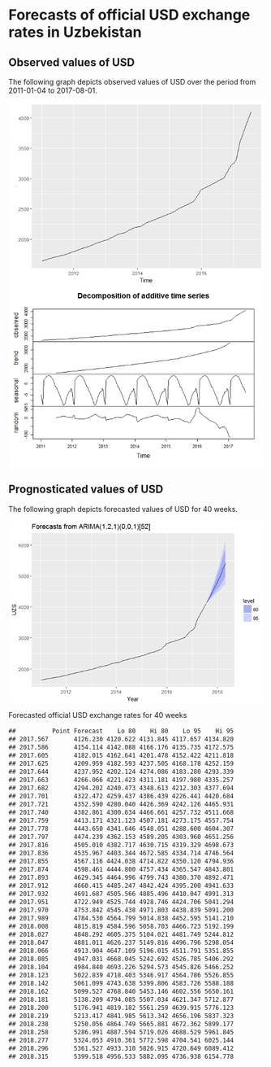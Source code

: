 Forecasts of official USD exchange rates in Uzbekistan
================

Observed values of USD
----------------------

The following graph depicts observed values of USD over the period from 2011-01-04 to 2017-08-01.

<img src="cbu_files/figure-markdown_github-ascii_identifiers/unnamed-chunk-1-1.png" style="display: block; margin: auto;" /><img src="cbu_files/figure-markdown_github-ascii_identifiers/unnamed-chunk-1-2.png" style="display: block; margin: auto;" />

Prognosticated values of USD
----------------------------

The following graph depicts forecasted values of USD for 40 weeks.

<img src="cbu_files/figure-markdown_github-ascii_identifiers/unnamed-chunk-2-1.png" style="display: block; margin: auto;" />

Forecasted official USD exchange rates for 40 weeks

    ##          Point Forecast    Lo 80    Hi 80    Lo 95    Hi 95
    ## 2017.567       4126.230 4120.622 4131.845 4117.657 4134.820
    ## 2017.586       4154.114 4142.088 4166.176 4135.735 4172.575
    ## 2017.605       4182.015 4162.641 4201.478 4152.422 4211.818
    ## 2017.625       4209.959 4182.593 4237.505 4168.178 4252.159
    ## 2017.644       4237.952 4202.124 4274.086 4183.280 4293.339
    ## 2017.663       4266.066 4221.423 4311.181 4197.980 4335.257
    ## 2017.682       4294.202 4240.473 4348.613 4212.303 4377.694
    ## 2017.701       4322.472 4259.437 4386.439 4226.441 4420.684
    ## 2017.721       4352.590 4280.040 4426.369 4242.126 4465.931
    ## 2017.740       4382.861 4300.634 4466.661 4257.732 4511.668
    ## 2017.759       4413.171 4321.123 4507.181 4273.175 4557.754
    ## 2017.778       4443.650 4341.646 4548.051 4288.600 4604.307
    ## 2017.797       4474.239 4362.153 4589.205 4303.960 4651.256
    ## 2017.816       4505.010 4382.717 4630.715 4319.329 4698.673
    ## 2017.836       4535.967 4403.344 4672.585 4334.714 4746.564
    ## 2017.855       4567.116 4424.038 4714.822 4350.120 4794.936
    ## 2017.874       4598.461 4444.800 4757.434 4365.547 4843.801
    ## 2017.893       4629.345 4464.996 4799.743 4380.370 4892.471
    ## 2017.912       4660.415 4485.247 4842.424 4395.200 4941.633
    ## 2017.932       4691.687 4505.566 4885.496 4410.047 4991.313
    ## 2017.951       4722.949 4525.744 4928.746 4424.706 5041.294
    ## 2017.970       4753.842 4545.438 4971.803 4438.839 5091.200
    ## 2017.989       4784.530 4564.799 5014.838 4452.595 5141.210
    ## 2018.008       4815.819 4584.596 5058.703 4466.723 5192.199
    ## 2018.027       4848.292 4605.375 5104.021 4481.749 5244.812
    ## 2018.047       4881.011 4626.237 5149.816 4496.796 5298.054
    ## 2018.066       4913.904 4647.109 5196.015 4511.791 5351.855
    ## 2018.085       4947.031 4668.045 5242.692 4526.785 5406.292
    ## 2018.104       4984.840 4693.226 5294.573 4545.826 5466.252
    ## 2018.123       5022.839 4718.403 5346.917 4564.786 5526.855
    ## 2018.142       5061.099 4743.638 5399.806 4583.726 5588.188
    ## 2018.162       5099.527 4768.840 5453.146 4602.556 5650.161
    ## 2018.181       5138.209 4794.085 5507.034 4621.347 5712.877
    ## 2018.200       5176.941 4819.182 5561.259 4639.915 5776.123
    ## 2018.219       5213.417 4841.985 5613.342 4656.196 5837.323
    ## 2018.238       5250.056 4864.749 5665.881 4672.362 5899.177
    ## 2018.258       5286.991 4887.594 5719.026 4688.529 5961.845
    ## 2018.277       5324.053 4910.361 5772.598 4704.541 6025.144
    ## 2018.296       5361.527 4933.310 5826.915 4720.649 6089.412
    ## 2018.315       5399.518 4956.533 5882.095 4736.938 6154.778
